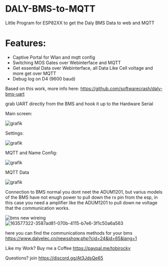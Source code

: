 # DALY-BMS-to-MQTT
Little Program for ESP82XX to get the Daly BMS Data to web and MQTT

# Features:
- Captive Portal for Wlan and mqtt config
- Switching MOS Gates over Webinterface and MQTT
- Get essential Data over Webinterface, all Data Like Cell voltage and more get over MQTT
- Debug log on D4 (9600 baud)


Based on this work, more info here:
https://github.com/softwarecrash/daly-bms-uart


grab UART directly from the BMS and hook it up to the Hardware Serial


Main screen:

![grafik](https://user-images.githubusercontent.com/44615614/162031230-e974bd8d-6201-4733-9c5d-2bd9b63daede.png)


Settings:

![grafik](https://user-images.githubusercontent.com/44615614/161764632-6a4ec457-971b-418e-b520-6933797cdff0.png)

MQTT and Name Config:

![grafik](https://user-images.githubusercontent.com/44615614/161764827-db9a57db-34c8-4b62-857a-759bba5c46aa.png)

MQTT Data

![grafik](https://user-images.githubusercontent.com/44615614/161782578-aabdde4d-4f51-4312-9392-9fdf4d45df24.png)

Connection to BMS
normal you dont neet the ADUM1201, but varius models of the BMS have not enugh power to pull down the rx pin from the esp, in this case you need a amplifier like the ADUM1201 to pull down ne voltage that the communication works.

![bms new wireing](https://user-images.githubusercontent.com/44615614/178109199-b927b9e7-a20c-447c-9c8d-69dbe1a4f549.png)
![163577322-3587ad81-070b-4115-b7e6-3f1c50a6a563](https://user-images.githubusercontent.com/44615614/182551990-30c1826e-b988-4045-84b5-a2bfb602262b.png)




here you can find the communications methods for your bms
https://www.dalyelec.cn/newsshow.php?cid=24&id=65&lang=1


Like my Work? Buy me a Coffee https://paypal.me/tobirocky

Questions? join https://discord.gg/At3JdsQe65
